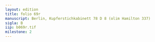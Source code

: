 ```yaml
---
layout: edition
title: folio 69r
manuscript: Berlin, Kupferstichkabinett 78 D 8 (olim Hamilton 337)
sigla: B
iip: b069r.tif
milestone: 2
---
```



